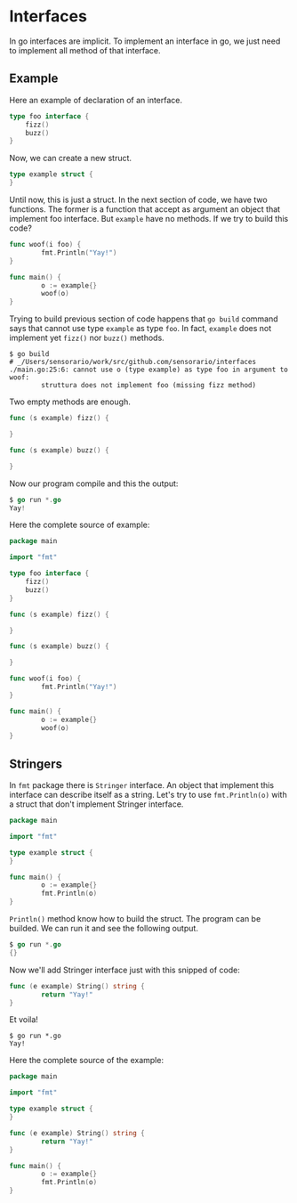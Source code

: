 # Interfaces

In go interfaces are implicit. To implement an interface in go, we just need to implement all method of that interface.

## Example

Here an example of declaration of an interface.

```go
type foo interface {
    fizz()
    buzz()
}
```

Now, we can create a new struct.

```go
type example struct {
}
```

Until now, this is just a struct. In the next section of code, we have two functions. The former is a function that accept as argument an object that implement foo interface. But `example` have no methods. If we try to build this code?

```go
func woof(i foo) {
        fmt.Println("Yay!")
}

func main() {
        o := example{}
        woof(o)
}
```

Trying to build previous section of code happens that `go build` command says that cannot use type `example` as type `foo`. In fact, `example` does not implement yet `fizz()` nor `buzz()` methods.

```
$ go build
# _/Users/sensorario/work/src/github.com/sensorario/interfaces
./main.go:25:6: cannot use o (type example) as type foo in argument to woof:
        struttura does not implement foo (missing fizz method)
```

Two empty methods are enough.

```go
func (s example) fizz() {

}

func (s example) buzz() {

}
```

Now our program compile and this the output:

```go
$ go run *.go
Yay!
```

Here the complete source of example:

```go
package main

import "fmt"

type foo interface {
    fizz()
    buzz()
}

func (s example) fizz() {

}

func (s example) buzz() {

}

func woof(i foo) {
        fmt.Println("Yay!")
}

func main() {
        o := example{}
        woof(o)
}
```

## Stringers

In `fmt` package there is `Stringer` interface. An object that implement this interface can describe itself as a string. Let's try to use `fmt.Println(o)` with a struct that don't implement Stringer interface.

```go
package main

import "fmt"

type example struct {
}

func main() {
        o := example{}
        fmt.Println(o)
}
```

`Println()` method know how to build the struct. The program can be builded. We can run it and see the following output.

```go
$ go run *.go
{}
```

Now we'll add Stringer interface just with this snipped of code:

```go
func (e example) String() string {
        return "Yay!"
}
```

Et voila!

```
$ go run *.go
Yay!
```

Here the complete source of the example:

```go
package main

import "fmt"

type example struct {
}

func (e example) String() string {
        return "Yay!"
}

func main() {
        o := example{}
        fmt.Println(o)
}
```



